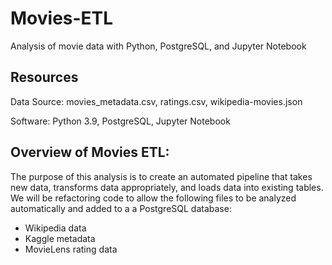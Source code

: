 # Movies-ETL
Analysis of movie data with Python, PostgreSQL, and Jupyter Notebook

## Resources
Data Source: movies_metadata.csv, ratings.csv, wikipedia-movies.json

Software: Python 3.9, PostgreSQL, Jupyter Notebook

## Overview of Movies ETL:
The purpose of this analysis is to create an automated pipeline that takes new data, transforms data appropriately, and loads data into existing tables. We will be refactoring code to allow the following files to be analyzed automatically and added to a a PostgreSQL database:
* Wikipedia data
* Kaggle metadata
* MovieLens rating data
